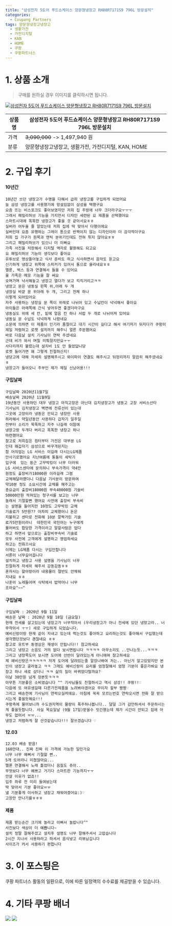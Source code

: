 ```yaml
---
title: "삼성전자 5도어 푸드쇼케이스 양문형냉장고 RH80R7171S9 796L 방문설치"
categories:
  - Coupang Partners
tags: 양문형냉장고냉장고
  - 생활가전
  - 가전디지털
  - KAN
  - HOME
  - 쿠팡
  - 쿠팡파트너스
---
```

# 1. 상품 소개
> 구매를 원하실 경우 이미지를 클릭하시면 됩니다.

[![삼성전자 5도어 푸드쇼케이스 양문형냉장고 RH80R7171S9 796L 방문설치](https://static.coupangcdn.com/image/affiliate/banner/791bb4e2d0a2c71cc843cac62cffabfc@2x.jpg)](https://coupa.ng/bOX5Pj)

상품명 | 삼성전자 5도어 푸드쇼케이스 양문형냉장고 RH80R7171S9 796L 방문설치
-------|-------
가격 | ~~3,090,000~~ -> 1,497,940 원
분류 | 양문형냉장고냉장고, 생활가전, 가전디지털, KAN, HOME

# 2. 구입 후기

####    10년간
    10년간 쓰던 냉장고가 수명을 다해서 급히 냉장고를 구입하게 되었어요
    늘 삼성 냉장고를 사용했기에 망설임없이 삼성을 택했구요
    요즘 뜨는 비스포크도 좋아보였지만 저희 집 주방에 너무 크더라구요ㅜㅜㅜ
    그래서 패밀리허브 기능을 가지먼서 디자인 세련된 요 제품을 선택했어요
    스마트시대에 똑똑한 냉장고가 좋을 것 같아서요ㅎㅎ
    실버라 어두울 줄 알았는데 저희 집에 딱 맞아서 다행이에요
    실버인데 요즘 유행하는 그레이 톤으로 반짝이지 않는 디자인이라 더 감각적이구요
    저희 집 가구가 원목과 엔틱 분위기인데도 전혀 튀지 않아요ㅎㅎ
    그리고 패밀리허브가 있으니 더 이뻐요
    가족 사진을 저장해서 디지털 액자로 활용해도 되고요
    요 패밀리허브 기능이 생각보다 좋아요
    유투브로 영상틀어놓고 식사 준비도 하고 식사하면서 음악도 듣고요
    신기하게 냉장고 위쪽에 스피커가 있어서 통으로 울리네요ㅎㅎ
    멜론, 벅스 등과 연결해서 들을 수 있어요
    울 가족은 메모 기능을 잘 써요
    오며가며 낙서해놓고 냉장고 열다가 보고 킥킥거리고ㅋㅋ
    냉장고 문은 냉동실 왼쪽 위,아래 두 개
    냉장실 바깥 문 위아래 두 개, 그리고 전체 하나 
    이렇게 되어있어요
    자주 사용하는 냉장실 문 쪽이 위래로 나뉘어 있고 수납칸이 넉넉해서 좋아요
    아이들은 아래쪽에 간식 넣어두면 좋겠더라구요
    냉동실도 위에 세 칸, 밑에 얼음 칸 하나 서랍 두 개로 나뉘어져 있어요
    냉동실 문 수납도 넉넉하게 나왔네요
    소문에 의하면 이 제품이 인기라 품절이고 대기 시간이 길다고 해서 여기저기 뒤지다가 쿠팡이 제일 저렴하고 로켓 설치까지 해주니 얼른 주문했어요 
    바로 다음날 설치 기사님이 연락 주셨네요
    근데 비가 와서 며칠 미뤄졌지만요ㅜㅜ
    사다리까지 불렀는데 설치비 1도 안 들었답니당
    로켓 들어가면 왜 그렇게 친절하신지!
    냉당고에 대해 자세히 설명해주시고 와이파이 연결도 해주시고 뒤정리까지 말끔히 해주셨네요 ㅎ
    냉장고가 들어오니 주부인 제가 제일 신났어용!!!

####    구입날짜
    구입날짜 2020년11월7일 
    배송날짜 2020년 11월9일
    19년동안 사용하던 대우 냉장고 아직고장은 아닌대 김치냉장고가 냉동고 고장 서비스선타
    기사님이 김치냉장고 벽면에 전류선이 있는대
    그곳에 고장이라 냉동은 안되고 냉장만 사용 
    하라해서 약일년동안 사용하다 갑자기 일주일
    전부터 소리가 뚝뚝하고 자주 나길래 이참에
    냉장고랑 두개다 버리고 똑똑한 냉장고 하나
    마련했어요 
    참고로 저희집은 컴터부터 가전은 대부분 LG
    인대 왜갑자기 삼성으로 바꾸개된지는 
    참 어의업는 LG 서비스 이길래 다시는LG제품
    안사기로했어요 지난여름에 통돌이 세탁기
    입구에  있는 둥근 고무박킹이 너무 더러워
    LG 서비스센타에 문의하니 부속가격이 약4만
    원정도 출장비가18000원 이라길래 그렴 
    교체해달라했더니 다음날 기사분이 방문하여
    약10분 정도 소요시간에 교체를 해주고는
    총요금이 출장비18000원 부속40000원 기술비
    50000만원 적혀있는 청구서를 보고는 너무 
    놀래서 기절할뻔 했어요 사전에 출장비 부속비
    는 설명을 들어지만 10정도 고무박킹 교체
    기술료가 5만원?? 어차피 교체했어니 돈은
    지불하고 센타로 전화해 10분 깔짝거린 기술
    료가5만원이라니  대한민국 국민어는 누구에게
    물어바도 합당한 가격이라고 말할사람은 업다
    하고 하면서 앞으로는 출장비부속비 기술료 
    모두 사전에 고객에게 설명하고 영업하세요
    하고는 전화끄서요
    이제는 LG제품 다시는 구입안합니다
    서론이 너무길어읍니다
    설치하고 냉장고 사용 설명을 기사님이 너무
    친절하게 자세히 해주셔 감동감동ㅎㅎ
    혼자사는 할아방이라 내용물이 절반도 안체워
    지내요 ㅎㅎ
    나훈아 노래들어며 식탁에서 밥먹어니 너무
    조아요^~~^

####    구입날짜
    구입날짜 : 2020년 9월 11일
    배송온 날짜 : 2020년 9월 18일 (금요일)
    현재 전세를 살고있는데 냉장고가 너무작아서 (우리냉장고가 아니 전세에 있던 냉장고라.. 너무작아서 ㅜㅜ) 새로 구입하게 되었습니다. 
    예비신랑이랑 현재 같이 지내고 있는데 먹는것도 좋아하고 요리하는것도 좋아해서 구입했는데 생각했던것보다 괜찮네요 ㅎㅎ
    참고로 유트부 동영상은 재생이 안됩니다!! 참고하세요
    그리고 냉장고 소음도 거의 없다 보시면됩니다 ㅋㅋㅋㅋ 아무소리도 ..안나는듯...ㅋㅋㅋ
    그리고 냉장쪽도어 보시면 도어에 선반이 달려있는게 아니에여 참고하세요
    제 예비신랑은ㅋㅋㅋㅋㅋ 저게 도어에 달려있는줄 알았나봐여 저는.. 아닌거 알고있었지만 본인이 냉장고 골라놓고 ㅋㅋ 그래도 예비신랑이 요리를 엄청잘해서 엄청 기분이 좋은가봐요 냉장고 하나 새로 샀더니 ㅋㅋ 삶의 질이 바뀌었다랄까요?
    이날 30만원 넘게 장본듯ㅋㅋㅋ
    아무튼 기분좋은 소비였습니다 ^^ 기사님들도 친절하시고 역시 삼성!! 쿠팡!!♡
    다음에 또 여유생길때 다른가전제품을 노려봐야겠어요 무이자 할부 짱짱♡
    그리고 배송전에 기사님이 연락오실꺼에요. 아침에 꼭꼭 모르는번호 연락오시면 전화 잘 받으시는게 좋을듯해요!!! 
    쿠팡측에 물어보니까 수도권지역이 물량이 폭주하나봅니다.. 덜덜 그거 감안하셔서 주문하시는게 좋을듯합니다. 사실 목요일날 (9월 17일)받을수 잇긴했는데 제가 시간이 안되고 집에 아무도 없어서 ㅠㅠ... 
    냉장고 저렴하게 잘 산것같습니다!!! 잘쓰겠습니다 ♡

####    12.03
    12.03 배송 받음!
    160만대.. 진짜 진짜 이 가격에 가능한 일인가요
    너무 너무 예뻐서 기절할 뻔..
    5개 도어라니 미쳤잖아요...
    멜론 연결해서 노래 틀었더니 음질도 쥬아..
    무엇보다 너무 예쁘고 거기다 스마트한 기능까지ㅜㅜ
    안살 이유가 없죠!!
    입주 하루 전 미리 들여놨는데
    딱 맞아서 기분 좋아요ㅠㅠ
    낼 기분좋게 이사하고 냉장고 채워야겠어요:)♡
    고장만 안나기를ㅎㅎㅎ

####    제품
    제품 받는순간 크기에 놀라고 이뻐서 놀랍니다^^
    사진보다 색상이 더 예쁩니다~
    설치 정말 잘해주셨고 설치후 설명도 너무 잘해주셔서 고맙습니다
    2시간 지나서 사용하라고 하셔서 음식넣고 리뷰남깁니다
    사이즈가 커서 사용하기 편합니다

# 3. 이 포스팅은
쿠팡 파트너스 활동의 일환으로, 이에 따른 일정액의 수수료를 제공받을 수 있습니다.

# 4. 기타 쿠팡 배너
[![](https://ads-partners.coupang.com/banners/404218?subId=&traceId=V0-301-bae0f72e5e59e45f-I404218&w=728&h=90)](https://coupa.ng/bOXH5d)
[![](https://ads-partners.coupang.com/banners/404240?subId=&traceId=V0-301-371ae01f4226dec2-I404240&w=728&h=90)](https://coupa.ng/bOXIeg)

